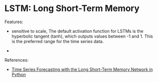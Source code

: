 # LSTM: Long Short-Term Memory

Features:
- sensitive to scale, The default activation function for LSTMs is the hyperbolic tangent (tanh), which outputs values between -1 and 1. This is the preferred range for the time series data.
 
- 

References:
- [Time Series Forecasting with the Long Short-Term Memory Network in Python](https://machinelearningmastery.com/time-series-forecasting-long-short-term-memory-network-python/) 

